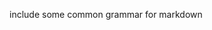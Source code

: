 include some common grammar for markdown        
          
     
   
      
       
   
      
 
  
 
  
